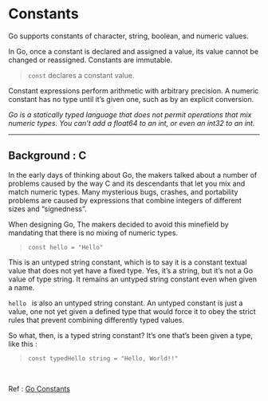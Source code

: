 # Constants

Go supports constants of character, string, boolean, and numeric values.

In Go, once a constant is declared and assigned a value, its value cannot be changed or reassigned. Constants are immutable.

> `const` declares a constant value.

Constant expressions perform arithmetic with arbitrary precision.
A numeric constant has no type until it’s given one, such as by an explicit conversion.

*Go is a statically typed language that does not permit operations that mix numeric types. You can’t add a float64 to an int, or even an int32 to an int.*

---


## Background : C

In the early days of thinking about Go, the makers talked about a number of problems caused by the way C and its descendants that let you mix and match numeric types. Many mysterious bugs, crashes, and portability problems are caused by expressions that combine integers of different sizes and “signedness”.

When designing Go, The makers decided to avoid this minefield by mandating that there is no mixing of numeric types.

> `const hello = "Hello"`

This is an untyped string constant, which is to say it is a constant textual value that does not yet have a fixed type. Yes, it’s a string, but it’s not a Go value of type string. It remains an untyped string constant even when given a name.

`hello ` is also an untyped string constant. An untyped constant is just a value, one not yet given a defined type that would force it to obey the strict rules that prevent combining differently typed values.

So what, then, is a typed string constant? It’s one that’s been given a type, like this :

> `const typedHello string = "Hello, World!!"`

<br/>

Ref :  [Go Constants](https://go.dev/blog/constants)




 